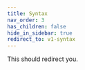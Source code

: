```yaml
---
title: Syntax
nav_order: 3
has_children: false
hide_in_sidebar: true
redirect_to: v1-syntax
---
```


This should redirect you.